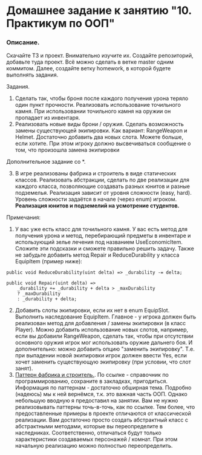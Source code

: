# Домашнее задание к занятию "10. Практикум по ООП"

### Описание.

Скачайте ТЗ и проект. Внимательно изучите их. Создайте репозиторий, добавьте туда проект. Всё можно сделать в ветке master одним коммитом. Далее, создайте ветку homework, в которой будете выполнять задания.

Задания.
1. Сделать так, чтобы броня после каждого получения урона теряло один пункт прочности. Реализовать использование точильного камня. При использовании точильного камня на оружии он пропадает из инвентаря.
2. Реализовать новые виды брони / оружия. Сделать возможность замены существующей экипировки. Как вариант: RangeWeapon и Helmet. Достаточно добавить два новых слота. Можете больше, если хотите. При этом игроку должно высвечиваться сообщение о том,  что произошла замена экипировки

Дополнительное задание со *.

3. В игре реализованы фабрика и строитель в виде статических классов. Реализовать абстракции, сделать по две реализации для каждого класса, позволяющие создавать разных юнитов и разные подземелья. Реализация зависит от уровня сложности (easy, hard). Уровень сложности задаётся в начале (через enum) игроком. **Реализация юнитов и подземелий на усмотрение студентов.**

Примечания:
1. У вас уже есть класс для точильного камня. У вас есть метод для получения урона и метод, перебирающий предметы в инвентаре и использующий зелье лечения под названием UseEconomicItem. Сложите эти подсказки и сможете правильно решить задачу. Также не забудьте добавить метод Repair и ReduceDurability у класса EquipItem (пример ниже):
```
public void ReduceDurability(uint delta) => _durability -= delta;

public void Repair(uint delta) => 
    _durability += _durability + delta > _maxDurability 
    ? _maxDurability 
    : _durability + delta;
``` 
2. Добавить слоты экипировки, если их нет в enum EquipSlot. Выполнить наследование EquipItem. Главное - у игрока должен быть реализован метод для добавления / замены экипировки (в класс Player). Можно добавить использование новых слотов, например, если вы добавили RangeWeapon, сделать так, чтобы при отсутствии основного оружия игрок мог использовать оружие дальнего боя. И дополнительно: можно добавить опцию "заменить экипировку". Т.е. при выпадении новой экипировки игрок должен ввести Yes, если хочет заменить существующую экипировку (при условии, что слот занят).
3. [Паттерн фабрика и строитель.](https://metanit.com/sharp/patterns/2.1.php "Паттерн фабрика и строитель."). По ссылке - справочник по программированию, сохраните в закладках, пригодиться. Информация по паттернам - достаточно обширная тема. Подробно (надеюсь) мы к ней вернёмся, т.к. это важная часть ООП. Однако небольшую вводную я предоставил на занятии. Вам не нужно реализовывать паттерны точь-в-точь, как по ссылке. Тем более, что предоставленные примеры в проекте отличаются от классической реализации. Вам достаточно просто создать абстрактный класс с абстрактными методами, которые вы переопределите в наследниках. Соответственно, отличаться будут только характеристики создаваемых персонажей / комнат. При этом начальную реализацию можно полностью переопределить. 
